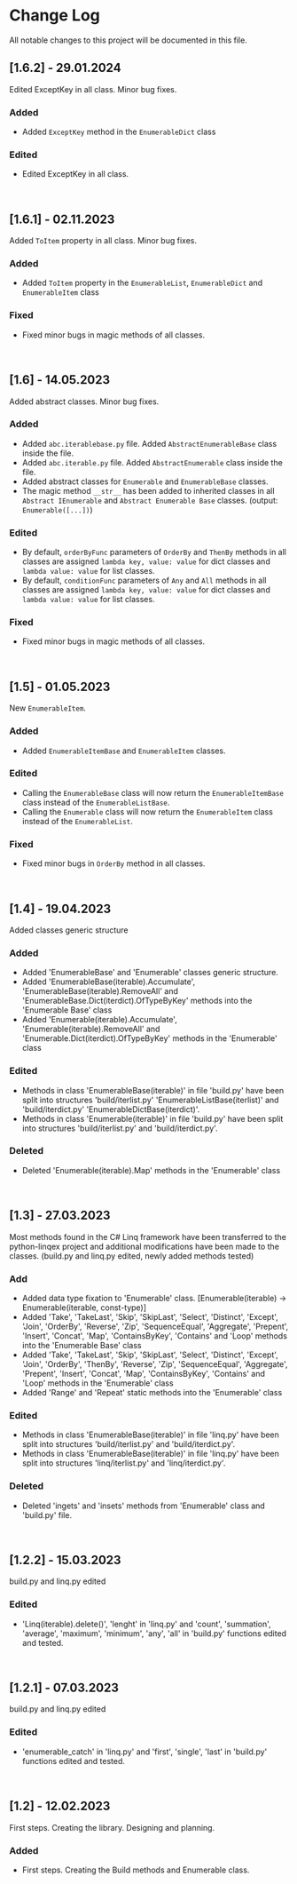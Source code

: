 # **Change Log**
All notable changes to this project will be documented in this file.

## **[1.6.2] - 29.01.2024**
Edited ExceptKey in all class. Minor bug fixes.
### Added
 * Added `ExceptKey` method in the `EnumerableDict` class

### Edited
 * Edited ExceptKey in all class.

<br>

## **[1.6.1] - 02.11.2023**
Added `ToItem` property in all class. Minor bug fixes.
### Added
 * Added `ToItem` property in the `EnumerableList`, `EnumerableDict` and `EnumerableItem` class
### Fixed
 * Fixed minor bugs in magic methods of all classes.

<br>

## **[1.6] - 14.05.2023**
Added abstract classes. Minor bug fixes.
### Added
 * Added `abc.iterablebase.py` file. Added `AbstractEnumerableBase` class inside the file.
 * Added `abc.iterable.py` file. Added `AbstractEnumerable` class inside the file.
 * Added abstract classes for `Enumerable` and `EnumerableBase` classes.
 * The magic method `__str__` has been added to inherited classes in all `Abstract IEnumerable` and `Abstract Enumerable Base` classes. (output: `Enumerable([...])`)
### Edited
 * By default, `orderByFunc` parameters of `OrderBy` and `ThenBy` methods in all classes are assigned `lambda key, value: value` for dict classes and `lambda value: value` for list classes.
 * By default, `conditionFunc` parameters of `Any` and `All` methods in all classes are assigned `lambda key, value: value` for dict classes and `lambda value: value` for list classes.
### Fixed
 * Fixed minor bugs in magic methods of all classes.

<br>

## **[1.5] - 01.05.2023**
New `EnumerableItem`.
### Added
 * Added `EnumerableItemBase` and `EnumerableItem` classes.
### Edited
 * Calling the `EnumerableBase` class will now return the `EnumerableItemBase` class instead of the `EnumerableListBase`.
 * Calling the `Enumerable` class will now return the `EnumerableItem` class instead of the `EnumerableList`.
### Fixed
 * Fixed minor bugs in `OrderBy` method in all classes.

<br>

## **[1.4] - 19.04.2023**
Added classes generic structure
### Added
 * Added 'EnumerableBase' and 'Enumerable' classes generic structure.
 * Added 'EnumerableBase(iterable).Accumulate', 'EnumerableBase(iterable).RemoveAll' and 'EnumerableBase.Dict(iterdict).OfTypeByKey' methods into the 'Enumerable Base' class
 * Added 'Enumerable(iterable).Accumulate', 'Enumerable(iterable).RemoveAll' and 'Enumerable.Dict(iterdict).OfTypeByKey' methods in the 'Enumerable' class
### Edited
 * Methods in class 'EnumerableBase(iterable)' in file 'build.py' have been split into structures 'build/iterlist.py' 'EnumerableListBase(iterlist)' and 'build/iterdict.py' 'EnumerableDictBase(iterdict)'.
 * Methods in class 'Enumerable(iterable)' in file 'build.py' have been split into structures 'build/iterlist.py' and 'build/iterdict.py'.
### Deleted
 * Deleted 'Enumerable(iterable).Map' methods in the 'Enumerable' class

<br>

## **[1.3] - 27.03.2023**
Most methods found in the C# Linq framework have been transferred to the python-linqex project and additional modifications have been made to the classes. (build.py and linq.py edited, newly added methods tested)
### Add
 * Added data type fixation to 'Enumerable' class. [Enumerable(iterable) -> Enumerable(iterable, const-type)]
 * Added 'Take', 'TakeLast', 'Skip', 'SkipLast', 'Select', 'Distinct', 'Except', 'Join', 'OrderBy', 'Reverse', 'Zip', 'SequenceEqual', 'Aggregate', 'Prepent', 'Insert', 'Concat', 'Map', 'ContainsByKey', 'Contains' and 'Loop' methods into the 'Enumerable Base' class
 * Added 'Take', 'TakeLast', 'Skip', 'SkipLast', 'Select', 'Distinct', 'Except', 'Join', 'OrderBy', 'ThenBy', 'Reverse', 'Zip', 'SequenceEqual', 'Aggregate', 'Prepent', 'Insert', 'Concat', 'Map', 'ContainsByKey', 'Contains' and 'Loop' methods in the 'Enumerable' class
 * Added 'Range' and 'Repeat' static methods into the 'Enumerable' class
### Edited
 * Methods in class 'EnumerableBase(iterable)' in file 'linq.py' have been split into structures 'build/iterlist.py' and 'build/iterdict.py'.
 * Methods in class 'EnumerableBase(iterable)' in file 'linq.py' have been split into structures 'linq/iterlist.py' and 'linq/iterdict.py'.
### Deleted
 * Deleted 'ingets' and 'insets' methods from 'Enumerable' class and 'build.py' file.

<br>

## **[1.2.2] - 15.03.2023**
build.py and linq.py edited
### Edited
 * 'Linq(iterable).delete()', 'lenght' in 'linq.py' and 'count', 'summation', 'average', 'maximum', 'minimum', 'any', 'all' in 'build.py' functions edited and tested.

<br>

## **[1.2.1] - 07.03.2023**
build.py and linq.py edited
### Edited
 * 'enumerable_catch' in 'linq.py' and 'first', 'single', 'last' in 'build.py' functions edited and tested.

<br>

## **[1.2] - 12.02.2023**
First steps. Creating the library. Designing and planning.
### Added
 * First steps. Creating the Build methods and Enumerable class.

<br>
